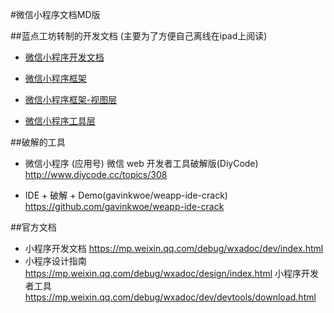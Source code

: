 #微信小程序文档MD版


##蓝点工坊转制的开发文档
(主要为了方便自己离线在ipad上阅读)

+ [微信小程序开发文档 ](./01-wx-applet-dev-guide.md)

+ [微信小程序框架 ](./02-wx-applet-framework.md)
+ [微信小程序框架-视图层](./03-wx-applet-framework-view.md)

+ [微信小程序工具层](./04-wx-applet-tools.md)



##破解的工具


+ 微信小程序 (应用号) 微信 web 开发者工具破解版(DiyCode) http://www.diycode.cc/topics/308


+ IDE + 破解 + Demo(gavinkwoe/weapp-ide-crack)
https://github.com/gavinkwoe/weapp-ide-crack


##官方文档


+ 小程序开发文档 https://mp.weixin.qq.com/debug/wxadoc/dev/index.html
+ 小程序设计指南 https://mp.weixin.qq.com/debug/wxadoc/design/index.html
小程序开发者工具 https://mp.weixin.qq.com/debug/wxadoc/dev/devtools/download.html



